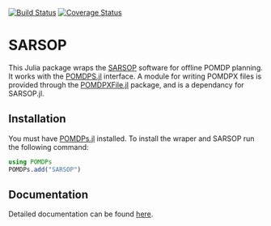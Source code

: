 [![Build Status](https://travis-ci.org/JuliaPOMDP/SARSOP.jl.svg?branch=master)](https://travis-ci.org/JuliaPOMDP/SARSOP.jl)
[![Coverage Status](https://coveralls.io/repos/JuliaPOMDP/SARSOP.jl/badge.svg?branch=master&service=github)](https://coveralls.io/github/JuliaPOMDP/SARSOP.jl?branch=master)

# SARSOP


This Julia package wraps the [SARSOP](http://bigbird.comp.nus.edu.sg/pmwiki/farm/appl/) software for offline POMDP planning. 
It works with the [POMDPS.jl](https://github.com/JuliaPOMDP/POMDPs.jl) interface.
A module for writing POMDPX files is provided through the [POMDPXFile.jl](https://github.com/JuliaPOMDP/POMDPXFile.jl) package, and is a dependancy for SARSOP.jl. 

## Installation
You must have [POMDPs.jl](https://github.com/sisl/POMDPs.jl) installed. To install the wraper and SARSOP run the following command:

```julia
using POMDPs
POMDPs.add("SARSOP")
```

## Documentation
Detailed documentation can be found [here](http://juliapomdp.github.io/SARSOP.jl/latest/).
